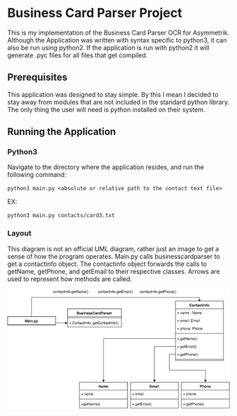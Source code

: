 # Business Card Parser Project

This is my implementation of the Business Card Parser OCR for Asymmetrik. Although the Application was written with syntax specific to python3, it can also be run using python2. If the application is run with python2 it will generate .pyc files for all files that get compiled.

## Prerequisites

This application was designed to stay simple. By this I mean I decided to stay away from modules that are not included in the standard python library. The only thing the user will need is python installed on their system.

## Running the Application

### Python3

Navigate to the directory where the application resides, and run the following command: 
```
python3 main.py <absolute or relative path to the contact text file>
```
EX:
```
python3 main.py contacts/card3.txt
```

### Layout
This diagram is not an official UML diagram, rather just an image to get a sense of how the program operates. Main.py calls businesscardparser to get a contactinfo object. The contactinfo object forwards the calls to getName, getPhone, and getEmail to their respective classes. Arrows are used to represent how methods are called.

![Layout](images/flow.jpg)

